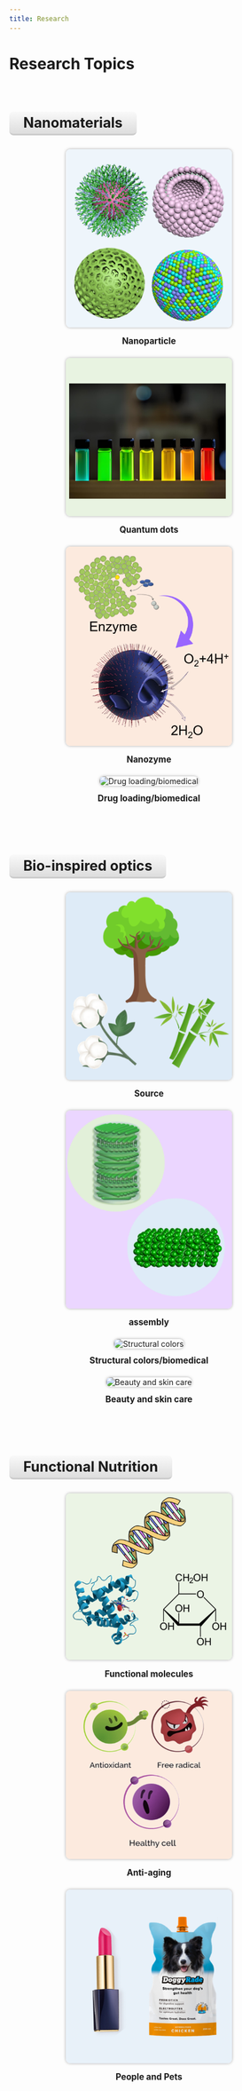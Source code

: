 ```yaml
---
title: Research
---
```


# <i class="fas fa-microscope"></i>Research Topics


<style>
  .section-title {
    text-align: center;
    font-size: 1.8em;
    font-weight: bold;
    margin-top: 2em;
    margin-bottom: 1em;
    border-bottom: 3px solid #ccc;
    display: inline-block;
    padding: 0.2em 1em;
    background: linear-gradient(to bottom, #f9f9f9, #ddd);
    border-radius: 8px;
  }

  .research-section {
    display: flex;
    justify-content: space-around;
    flex-wrap: wrap;
    gap: 1.5em;
    margin-bottom: 3em;
    text-align: center;
  }

  .research-box {
    flex: 1 1 250px;
    max-width: 300px;
  }

  .research-box img {
    width: 100%;
    height: auto;
    border-radius: 8px;
    box-shadow: 0px 0px 5px #aaa;
  }

  .research-box-title {
    font-weight: bold;
    margin-top: 0.8em;
    font-size: 1.1em;
  }
</style>


<!-- Nanomaterials Section -->
<div class="section-title">Nanomaterials</div>
<div class="research-section">

  <div class="research-box">
    <img src="images/nanoparticle.png" alt="Nanoparticle">
    <div class="research-box-title">Nanoparticle</div>
  </div>

  <div class="research-box">
    <img src="images/quantum-dots.png" alt="Quantum dots">
    <div class="research-box-title">Quantum dots</div>
  </div>

  <div class="research-box">
    <img src="images/nanozyme.png" alt="Nanozyme">
    <div class="research-box-title">Nanozyme</div>
  </div>

  <div class="research-box">
    <img src="/assets/images/drug-loading.png" alt="Drug loading/biomedical">
    <div class="research-box-title">Drug loading/biomedical</div>
  </div>

</div>

<div class="section-title">Bio-inspired optics</div>
<div class="research-section">

  <div class="research-box">
    <img src="images/source.png" alt="Source">
    <div class="research-box-title">Source</div>
  </div>

  <div class="research-box">
    <img src="images/assembly.png" alt="Assembly">
    <div class="research-box-title">assembly</div>
  </div>

  <div class="research-box">
    <img src="/assets/images/structural-colors.png" alt="Structural colors">
    <div class="research-box-title">Structural colors/biomedical</div>
  </div>

  <div class="research-box">
    <img src="/assets/images/beauty-skincare.png" alt="Beauty and skin care">
    <div class="research-box-title">Beauty and skin care</div>
  </div>

</div>


<!-- Functional Nutrition Section -->
<div class="section-title">Functional Nutrition</div>
<div class="research-section">

  <div class="research-box">
    <img src="images/functional-molecules.png" alt="Functional molecules">
    <div class="research-box-title">Functional molecules</div>
  </div>

  <div class="research-box">
    <img src="images/anti-aging.png" alt="Anti-aging">
    <div class="research-box-title">Anti-aging</div>
  </div>

  <div class="research-box">
    <img src="images/people-pets.png" alt="People and Pets">
    <div class="research-box-title">People and Pets</div>
  </div>

</div>
